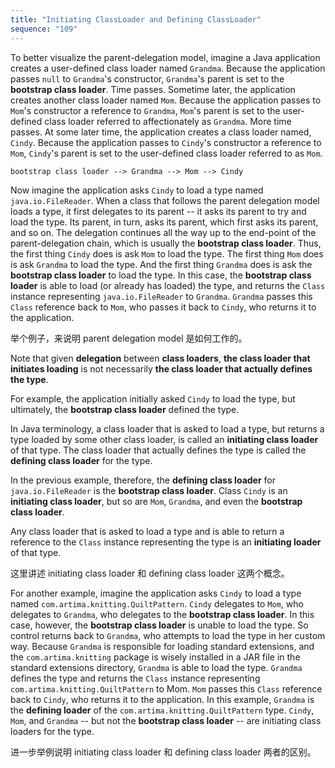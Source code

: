 ```yaml
---
title: "Initiating ClassLoader and Defining ClassLoader"
sequence: "109"
---
```


To better visualize the parent-delegation model,
imagine a Java application creates a user-defined class loader named `Grandma`.
Because the application passes `null` to `Grandma`'s constructor,
`Grandma`'s parent is set to the **bootstrap class loader**.
Time passes.
Sometime later, the application creates another class loader named `Mom`.
Because the application passes to `Mom`'s constructor a reference to `Grandma`,
`Mom`'s parent is set to the user-defined class loader referred to affectionately as `Grandma`.
More time passes.
At some later time, the application creates a class loader named, `Cindy`.
Because the application passes to `Cindy`'s constructor a reference to `Mom`,
`Cindy`'s parent is set to the user-defined class loader referred to as `Mom`.

```text
bootstrap class loader --> Grandma --> Mom --> Cindy
```

Now imagine the application asks `Cindy` to load a type named `java.io.FileReader`.
When a class that follows the parent delegation model loads a type,
it first delegates to its parent -- it asks its parent to try and load the type.
Its parent, in turn, asks its parent, which first asks its parent, and so on.
The delegation continues all the way up to the end-point of the parent-delegation chain,
which is usually the **bootstrap class loader**.
Thus, the first thing `Cindy` does is ask `Mom` to load the type.
The first thing `Mom` does is ask `Grandma` to load the type.
And the first thing `Grandma` does is ask the **bootstrap class loader** to load the type.
In this case, the **bootstrap class loader** is able to load (or already has loaded) the type,
and returns the `Class` instance representing `java.io.FileReader` to `Grandma`.
`Grandma` passes this `Class` reference back to `Mom`,
who passes it back to `Cindy`, who returns it to the application.

举个例子，来说明 parent delegation model 是如何工作的。


Note that given **delegation** between **class loaders**, **the class loader that initiates loading** is not necessarily **the class loader that actually defines the type**.

For example, the application initially asked `Cindy` to load the type,
but ultimately, the **bootstrap class loader** defined the type.

In Java terminology, a class loader that is asked to load a type,
but returns a type loaded by some other class loader, is called an **initiating class loader** of that type.
The class loader that actually defines the type is called the **defining class loader** for the type.

In the previous example, therefore, the **defining class loader** for `java.io.FileReader` is the **bootstrap class loader**.
Class `Cindy` is an **initiating class loader**, but so are `Mom`, `Grandma`, and even the **bootstrap class loader**.

Any class loader that is asked to load a type and is able to return a reference to the `Class` instance
representing the type is an **initiating loader** of that type.

这里讲述 initiating class loader 和 defining class loader 这两个概念。

For another example, imagine the application asks `Cindy` to load a type named `com.artima.knitting.QuiltPattern`.
`Cindy` delegates to `Mom`, who delegates to `Grandma`, who delegates to the **bootstrap class loader**.
In this case, however, the **bootstrap class loader** is unable to load the type.
So control returns back to `Grandma`, who attempts to load the type in her custom way.
Because `Grandma` is responsible for loading standard extensions,
and the `com.artima.knitting` package is wisely installed in a JAR file in the standard extensions directory,
`Grandma` is able to load the type.
`Grandma` defines the type and returns the `Class` instance representing `com.artima.knitting.QuiltPattern` to Mom.
`Mom` passes this `Class` reference back to `Cindy`, who returns it to the application.
In this example, `Grandma` is the **defining loader** of the `com.artima.knitting.QuiltPattern` type.
`Cindy`, `Mom`, and `Grandma` -- but not the **bootstrap class loader** -- are initiating class loaders for the type.

进一步举例说明 initiating class loader 和 defining class loader 两者的区别。
